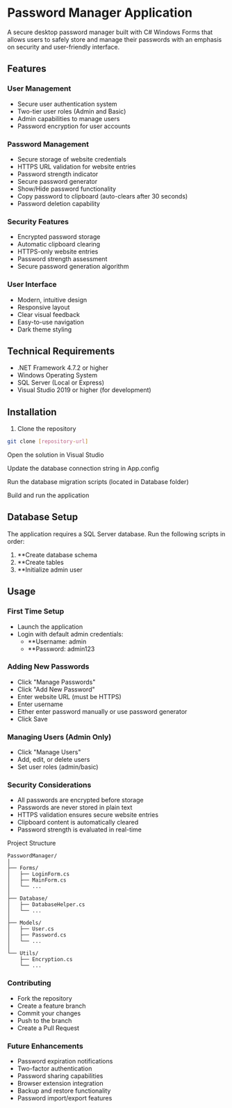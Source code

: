 # Password Manager Application

A secure desktop password manager built with C# Windows Forms that allows users to safely store and manage their passwords with an emphasis on security and user-friendly interface.

## Features

### User Management
- Secure user authentication system
- Two-tier user roles (Admin and Basic)
- Admin capabilities to manage users
- Password encryption for user accounts

### Password Management
- Secure storage of website credentials
- HTTPS URL validation for website entries
- Password strength indicator
- Secure password generator
- Show/Hide password functionality
- Copy password to clipboard (auto-clears after 30 seconds)
- Password deletion capability

### Security Features
- Encrypted password storage
- Automatic clipboard clearing
- HTTPS-only website entries
- Password strength assessment
- Secure password generation algorithm

### User Interface
- Modern, intuitive design
- Responsive layout
- Clear visual feedback
- Easy-to-use navigation
- Dark theme styling

## Technical Requirements

- .NET Framework 4.7.2 or higher
- Windows Operating System
- SQL Server (Local or Express)
- Visual Studio 2019 or higher (for development)

## Installation

1. Clone the repository
```bash
git clone [repository-url]
```
Open the solution in Visual Studio

Update the database connection string in App.config

Run the database migration scripts (located in Database folder)

Build and run the application

## Database Setup

The application requires a SQL Server database. Run the following scripts in order:

1. **Create database schema
2. **Create tables
3. **Initialize admin user

## Usage

### First Time Setup

- Launch the application
- Login with default admin credentials:
    - **Username: admin
    - **Password: admin123

### Adding New Passwords

- Click "Manage Passwords"
- Click "Add New Password"
- Enter website URL (must be HTTPS)
- Enter username
- Either enter password manually or use password generator
- Click Save

### Managing Users (Admin Only)
- Click "Manage Users"
- Add, edit, or delete users
- Set user roles (admin/basic)

### Security Considerations

- All passwords are encrypted before storage
- Passwords are never stored in plain text
- HTTPS validation ensures secure website entries
- Clipboard content is automatically cleared
- Password strength is evaluated in real-time

Project Structure
```
PasswordManager/
│
├── Forms/
│   ├── LoginForm.cs
│   ├── MainForm.cs
│   └── ...
│
├── Database/
│   ├── DatabaseHelper.cs
│   └── ...
│
├── Models/
│   ├── User.cs
│   ├── Password.cs
│   └── ...
│
└── Utils/
    ├── Encryption.cs
    └── ...
```
### Contributing
- Fork the repository
- Create a feature branch
- Commit your changes
- Push to the branch
- Create a Pull Request

### Future Enhancements
- Password expiration notifications
- Two-factor authentication
- Password sharing capabilities
- Browser extension integration
- Backup and restore functionality
- Password import/export features
